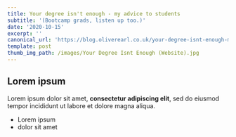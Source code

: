 ```yaml
---
title: Your degree isn't enough - my advice to students
subtitle: '(Bootcamp grads, listen up too.)'
date: '2020-10-15'
excerpt: ''
canonical_url: 'https://blog.oliverearl.co.uk/your-degree-isnt-enough-my-advice-to-students'
template: post
thumb_img_path: /images/Your Degree Isnt Enough (Website).jpg
---
```

## Lorem ipsum

Lorem ipsum dolor sit amet, **consectetur adipiscing elit**, sed do eiusmod tempor incididunt ut labore et dolore magna aliqua.

- Lorem ipsum
- dolor sit amet